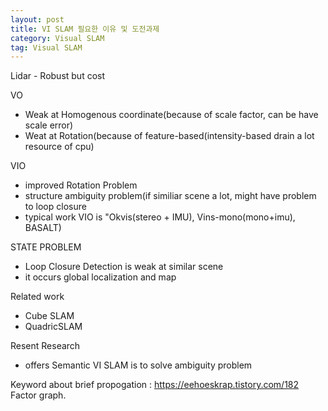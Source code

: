 ```yaml
---
layout: post
title: VI SLAM 필요한 이유 및 도전과제
category: Visual SLAM
tag: Visual SLAM
---
```


Lidar - Robust but cost

VO
  - Weak at Homogenous coordinate(because of scale factor, can be have scale error)
  - Weat at Rotation(because of feature-based(intensity-based drain a lot resource of cpu)

VIO
  - improved Rotation Problem
  - structure ambiguity problem(if similiar scene a lot, might have problem to loop closure
  - typical work VIO is "Okvis(stereo + IMU), Vins-mono(mono+imu), BASALT)

STATE PROBLEM
  - Loop Closure Detection is weak at similar scene
  - it occurs global localization and map

Related work
  - Cube SLAM
  - QuadricSLAM

Resent Research
  - offers Semantic VI SLAM is to solve ambiguity problem

Keyword
about brief propogation : https://eehoeskrap.tistory.com/182
Factor graph.
